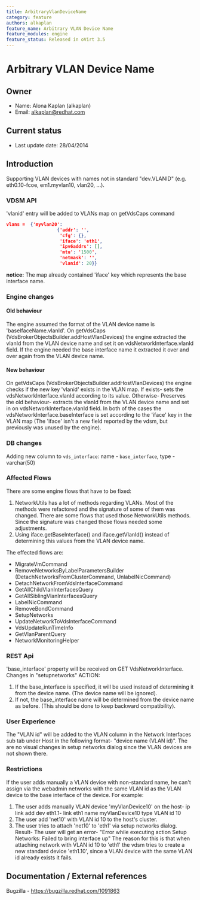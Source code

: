 ```yaml
---
title: ArbitraryVlanDeviceName
category: feature
authors: alkaplan
feature_name: Arbitrary VLAN Device Name
feature_modules: engine
feature_status: Released in oVirt 3.5
---
```


# Arbitrary VLAN Device Name

## Owner

*   Name: Alona Kaplan (alkaplan)
*   Email: <alkaplan@redhat.com>

## Current status

*   Last update date: 28/04/2014

## Introduction

Supporting VLAN devices with names not in standard "dev.VLANID" (e.g. eth0.10-fcoe, em1.myvlan10, vlan20, ...).

### VDSM API

'vlanid' entry will be added to VLANs map on getVdsCaps command

```json
vlans =  {'myvlan20':
                   {'addr': '',
                    'cfg': {},
                    'iface': 'eth1',
                    'ipv6addrs': [],
                    'mtu': '1500',
                    'netmask': '',
                    'vlanid': 20}} 
```

**notice:** The map already contained 'iface' key which represents the base interface name.

### Engine changes

#### Old behaviour

The engine assumed the format of the VLAN device name is 'baseIfaceName.vlanId'.
On getVdsCaps (VdsBrokerObjectsBuilder.addHostVlanDevices) the engine extracted the vlanId from the VLAN device name and set it on vdsNetworkInterface.vlanId field.
If the engine needed the base interface name it extracted it over and over again from the VLAN device name.

#### New behaviour

On getVdsCaps (VdsBrokerObjectsBuilder.addHostVlanDevices) the engine checks if the new key 'vlanid' exists in the VLAN map. If exists- sets the vdsNetworkInterface.vlanId according to its value. Otherwise- Preserves the old behaviour- extracts the vlanId from the VLAN device name and set in on vdsNetworkInterface.vlanId field. In both of the cases the vdsNetworkInterface.baseInterface is set according to the 'iface' key in the VLAN map (The 'iface' isn't a new field reported by the vdsm, but previously was unused by the engine).

### DB changes

Adding new column to `vds_interface`: name - `base_interface`, type - varchar(50)

### Affected Flows

There are some engine flows that have to be fixed:

1. NetworkUtils has a lot of methods regarding VLANs. Most of the methods were refactored and the signature of some of them was changed.
There are some flows that used those NetworkUtils methods. Since the signature was changed those flows needed some adjustments.
2. Using iface.getBaseInterface() and iface.getVlanId() instead of determining this values from the VLAN device name.

The effected flows are:

* MigrateVmCommand
* RemoveNetworksByLabelParametersBuilder (DetachNetworksFromClusterCommand, UnlabelNicCommand)
* DetachNetworkFromVdsInterfaceCommand
* GetAllChildVlanInterfacesQuery
* GetAllSiblingVlanInterfacesQuery
* LabelNicCommand
* RemoveBondCommand
* SetupNetworks
* UpdateNetworkToVdsInterfaceCommand
* VdsUpdateRunTimeInfo
* GetVlanParentQuery
* NetworkMonitoringHelper

### REST Api

'base_interface' property will be received on GET VdsNetworkInterface.
Changes in "setupnetworks" ACTION:

1. If the base_interface is specified, it will be used instead of determining it from the device name. (The device name will be ignored).
2. If not, the base_interface name will be determined from the device name as before. (This should be done to keep backward compatibility).

### User Experience

The "VLAN id" will be added to the VLAN column in the Network Interfaces sub tab under Host in the following format- "device name (VLAN id)". The are no visual changes in setup networks dialog since the VLAN devices are not shown there.

### Restrictions

If the user adds manually a VLAN device with non-standard name, he can't assign via the webadmin networks with the same VLAN id as the VLAN device to the base interface of the device.
For example:

1. The user adds manually VLAN device 'myVlanDevice10' on the host- ip link add dev eth1.1- link eth1 name myVlanDevice10 type VLAN id 10
2. The user add 'net10' with VLAN id 10 to the host's cluster.
3. The user tries to attach 'net10' to 'eth1' via setup networks dialog.
Result-
The user will get an error- "Error while executing action Setup Networks: Failed to bring interface up"
The reason for this is that when attaching network with VLAN id 10 to 'eth1' the vdsm tries to create a new standard device 'eth1.10', since a VLAN device with the same VLAN id already exists it fails.

## Documentation / External references

Bugzilla - <https://bugzilla.redhat.com/1091863>


